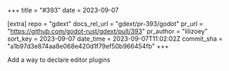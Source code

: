 +++
title = "#393"
date = 2023-09-07

[extra]
repo = "gdext"
docs_rel_url = "gdext/pr-393/godot"
pr_url = "https://github.com/godot-rust/gdext/pull/393"
pr_author = "lilizoey"
sort_key = 2023-09-07
date_time = 2023-09-07T11:02:02Z
commit_sha = "a1b97d3e874aa8e068e420d1f79ef50b966454fb"
+++

Add a way to declare editor plugins
